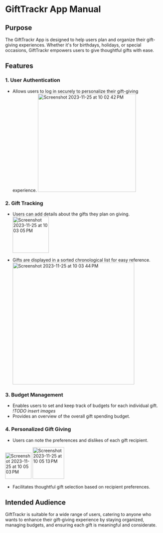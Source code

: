 # GiftTrackr App Manual

## Purpose

The GiftTrackr App is designed to help users plan and organize their gift-giving experiences. Whether it's for birthdays, holidays, or special occasions, GiftTrackr empowers users to give thoughtful gifts with ease.

## Features

### 1. User Authentication
   - Allows users to log in securely to personalize their gift-giving experience.
     <img width="314" alt="Screenshot 2023-11-25 at 10 02 42 PM" src="https://github.com/ucsb-cs184-f23/pj-react-03/assets/65988599/cea48443-d503-45cd-af87-daf35fc1c5d4">


### 2. Gift Tracking
   - Users can add details about the gifts they plan on giving.
     <img width="116" alt="Screenshot 2023-11-25 at 10 03 05 PM" src="https://github.com/ucsb-cs184-f23/pj-react-03/assets/65988599/972d7916-f3f0-437b-a7e1-c2843a4665ec">

   - Gifts are displayed in a sorted chronological list for easy reference.
     <img width="390" alt="Screenshot 2023-11-25 at 10 03 44 PM" src="https://github.com/ucsb-cs184-f23/pj-react-03/assets/65988599/832ae0b6-d183-4712-af32-2cd19c8f5426">

### 3. Budget Management
   - Enables users to set and keep track of budgets for each individual gift.
    *!TODO insert images*
   - Provides an overview of the overall gift spending budget.

### 4. Personalized Gift Giving
   - Users can note the preferences and dislikes of each gift recipient.
<img width="84" alt="Screenshot 2023-11-25 at 10 05 03 PM" src="https://github.com/ucsb-cs184-f23/pj-react-03/assets/65988599/d9718d6a-c58c-48cf-8f12-571e3ce460b0">
<img width="101" alt="Screenshot 2023-11-25 at 10 05 13 PM" src="https://github.com/ucsb-cs184-f23/pj-react-03/assets/65988599/eaa968ca-fc24-4ad0-815e-74850f0adf6c">

   - Facilitates thoughtful gift selection based on recipient preferences.

## Intended Audience

GiftTrackr is suitable for a wide range of users, catering to anyone who wants to enhance their gift-giving experience by staying organized, managing budgets, and ensuring each gift is meaningful and considerate.
